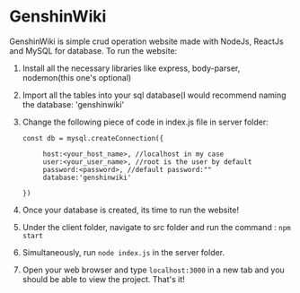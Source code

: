 # GenshinWiki

GenshinWiki is simple crud operation website made with NodeJs, ReactJs and MySQL for database.
To run the website:
1. Install all the necessary libraries like express, body-parser, nodemon(this one's optional) 
2. Import all the tables into your sql database(I would recommend naming the database: 'genshinwiki'
3. Change the following piece of code in index.js file in server folder:

	```const db = mysql.createConnection({```
	
    		host:<your_host_name>, //localhost in my case
    		user:<your_user_name>, //root is the user by default
    		password:<password>, //default password:"" 
    		database:'genshinwiki'
	```})```
4. Once your database is created, its time to run the website!
5. Under the client folder, navigate to src folder and run the command : ```npm start```
6. Simultaneously, run ```node index.js``` in the server folder.
7. Open your web browser and type ```localhost:3000``` in a new tab and you should be able to view the project.
That's it!
